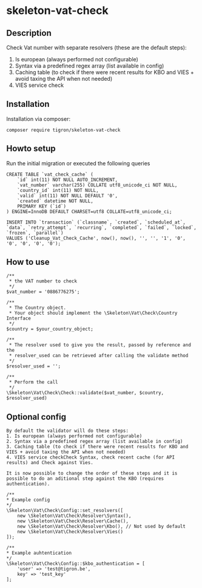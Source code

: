 # skeleton-vat-check

## Description

Check Vat number with separate resolvers (these are the default steps):
1. Is european (always performed not configurable)
2. Syntax via a predefined regex array (list available in config)
3. Caching table (to check if there were recent results for KBO and VIES + avoid taxing the API when not needed)
4. VIES service check

## Installation

Installation via composer:

    composer require tigron/skeleton-vat-check

## Howto setup

Run the initial migration or executed the following queries

	CREATE TABLE `vat_check_cache` (
  		`id` int(11) NOT NULL AUTO_INCREMENT,
  		`vat_number` varchar(255) COLLATE utf8_unicode_ci NOT NULL,
  		`country_id` int(11) NOT NULL,
  		`valid` int(11) NOT NULL DEFAULT '0',
  		`created` datetime NOT NULL,
  		PRIMARY KEY (`id`)
	) ENGINE=InnoDB DEFAULT CHARSET=utf8 COLLATE=utf8_unicode_ci;

	INSERT INTO `transaction` (`classname`, `created`, `scheduled_at`, `data`, `retry_attempt`, `recurring`, `completed`, `failed`, `locked`, `frozen`, `parallel`) 
	VALUES ('Cleanup_Vat_Check_Cache', now(), now(), '', '', '1', '0', '0', '0', '0', '0');
	
## How to use

	/**
	 * the VAT number to check
	 */
	$vat_number = '0886776275';
	
	/**
	 * The Country object. 
	 * Your object should implement the \Skeleton\Vat\Check\Country Interface
	 */
	$country = $your_country_object;
	
	/**
	 * The resolver used to give you the result, passed by reference and the 
	 * resolver_used can be retrieved after calling the validate method
	 */
	$resolver_used = '';
	
	/**
	 * Perform the call
	 */
    \Skeleton\Vat\Check\Check::validate($vat_number, $country, $resolver_used) 

## Optional config
	
	By default the validator will do these steps: 
	1. Is european (always performed not configurable)
	2. Syntax via a predefined regex array (list available in config)
	3. Caching table (to check if there were recent results for KBO and VIES + avoid taxing the API when not needed)
	4. VIES service checkCheck Syntax, check recent cache (for API results) and Check against Vies. 

	It is now possible to change the order of these steps and it is possible to do an aditional step against the KBO (requires authentication).

	/**
	* Example config
	*/
	\Skeleton\Vat\Check\Config::set_resolvers([
		new \Skeleton\Vat\Check\Resolver\Syntax(),
		new \Skeleton\Vat\Check\Resolver\Cache(),
		new \Skeleton\Vat\Check\Resolver\Kbo(), // Not used by default 
		new \Skeleton\Vat\Check\Resolver\Vies()
	]);

	/**
	* Example auhtentication
	*/
	\Skeleton\Vat\Check\Config::$kbo_authentication = [
		'user' => 'test@tigron.be',
		key' => 'test_key'
	];


